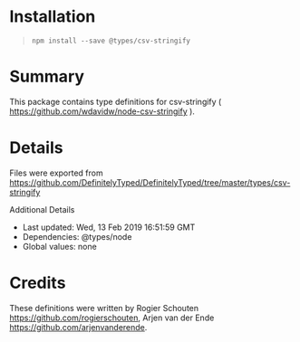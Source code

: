 # Installation
> `npm install --save @types/csv-stringify`

# Summary
This package contains type definitions for csv-stringify ( https://github.com/wdavidw/node-csv-stringify ).

# Details
Files were exported from https://github.com/DefinitelyTyped/DefinitelyTyped/tree/master/types/csv-stringify

Additional Details
 * Last updated: Wed, 13 Feb 2019 16:51:59 GMT
 * Dependencies: @types/node
 * Global values: none

# Credits
These definitions were written by Rogier Schouten <https://github.com/rogierschouten>, Arjen van der Ende <https://github.com/arjenvanderende>.
